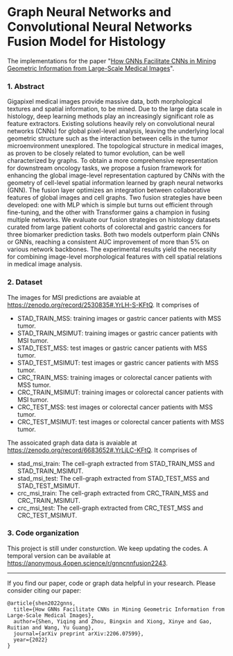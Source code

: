 # Graph Neural Networks and Convolutional Neural Networks Fusion Model for Histology

The implementations for the paper "[How GNNs Facilitate CNNs in Mining Geometric Information from Large-Scale Medical Images](https://arxiv.org/abs/2206.07599)".


### 1. Abstract
Gigapixel medical images provide massive data, both morphological textures and spatial information, to be mined. Due to the large data scale in histology, deep learning methods play an increasingly significant role as feature extractors. Existing solutions heavily rely on convolutional neural networks (CNNs) for global pixel-level analysis, leaving the underlying local geometric structure such as the interaction between cells in the tumor microenvironment unexplored. The topological structure in medical images, as proven to be closely related to tumor evolution, can be well characterized by graphs. To obtain a more comprehensive representation for downstream oncology tasks, we propose a fusion framework for enhancing the global image-level representation captured by CNNs with the geometry of cell-level spatial information learned by graph neural networks (GNN). The fusion layer optimizes an integration between collaborative features of global images and cell graphs. Two fusion strategies have been developed: one with MLP which is simple but turns out efficient through fine-tuning, and the other with Transformer gains a champion in fusing multiple networks. We evaluate our fusion strategies on histology datasets curated from large patient cohorts of colorectal and gastric cancers for three biomarker prediction tasks. Both two models outperform plain CNNs or GNNs, reaching a consistent AUC improvement of more than 5% on various network backbones. The experimental results yield the necessity for combining image-level morphological features with cell spatial relations in medical image analysis. 


### 2. Dataset
The images for MSI predictions are avaiable at https://zenodo.org/record/2530835#.YrLH-S-KFtQ. It comprises of 
- STAD_TRAIN_MSS: training images or gastric cancer patients with MSS tumor.
- STAD_TRAIN_MSIMUT: training images or gastric cancer patients with MSI tumor.
- STAD_TEST_MSS: test images or gastric cancer patients with MSS tumor.
- STAD_TEST_MSIMUT: test images or gastric cancer patients with MSS tumor.
- CRC_TRAIN_MSS: training images or colorectal cancer patients with MSS tumor.
- CRC_TRAIN_MSIMUT: training images or colorectal cancer patients with MSI tumor.
- CRC_TEST_MSS: test images or colorectal cancer patients with MSS tumor.
- CRC_TEST_MSIMUT: test images or colorectal cancer patients with MSS tumor.

The assoicated graph data data is avaiable at https://zenodo.org/record/6683652#.YrLjLC-KFtQ. It comprises of
- stad_msi_train: The cell-graph extracted from STAD_TRAIN_MSS and STAD_TRAIN_MSIMUT.
- stad_msi_test: The cell-graph extracted from STAD_TEST_MSS and STAD_TEST_MSIMUT.
- crc_msi_train: The cell-graph extracted from CRC_TRAIN_MSS and CRC_TRAIN_MSIMUT.
- crc_msi_test: The cell-graph extracted from CRC_TEST_MSS and CRC_TEST_MSIMUT. 

### 3. Code organization

This project is still under consturction. We keep updating the codes. A temporal version can be available at https://anonymous.4open.science/r/gnncnnfusion2243.

---
If you find our paper, code or graph data helpful in your research. Please consider citing our paper:
```
@article{shen2022gnns,
  title={How GNNs Facilitate CNNs in Mining Geometric Information from Large-Scale Medical Images},
  author={Shen, Yiqing and Zhou, Bingxin and Xiong, Xinye and Gao, Ruitian and Wang, Yu Guang},
  journal={arXiv preprint arXiv:2206.07599},
  year={2022}
}
```



